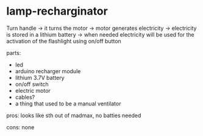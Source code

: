 # lamp-recharginator
Turn handle -> it turns the motor -> motor generates electricity -> electricity is stored in a lithium battery -> when needed electricity will be used for the activation of the flashlight using on/off button

parts:
- led
- arduino recharger module
- lithium 3.7V battery
- on/off switch
- electric motor
- cables?
- a thing that used to be a manual ventilator

  
pros:
looks like sth out of madmax, no batties needed

cons:
none
